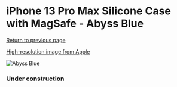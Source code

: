 # iPhone 13 Pro Max Silicone Case with MagSafe - Abyss Blue

[Return to previous page](/iphone_13)

[High-resolution image from Apple](https://store.storeimages.cdn-apple.com/8756/as-images.apple.com/is/MM2T3?wid=4500&hei=4500&fmt=png)

<div style="width: 384px"><img src="/everyphone/MM2T3.png" alt="Abyss Blue"></div>

### Under construction
